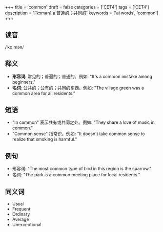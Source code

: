 +++
title = 'common'
draft = false
categories = ['CET4']
tags = ['CET4']
description = '[ˈkɔmən] a.普通的；共同的'
keywords = ['ai words', 'common']
+++

## 读音
/ˈkɑːmən/

## 释义
- **形容词**: 常见的；普遍的；普通的。例如: "It's a common mistake among beginners."
- **名词**: 公共的；公有的；共同的东西。例如: "The village green was a common area for all residents."

## 短语
- "In common" 表示共有或共同之处。例如: "They share a love of music in common."
- "Common sense" 指常识。例如: "It doesn't take common sense to realize that smoking is harmful."

## 例句
- 形容词: "The most common type of bird in this region is the sparrow."
- 名词: "The park is a common meeting place for local residents."

## 同义词
- Usual
- Frequent
- Ordinary
- Average
- Unexceptional
